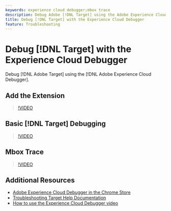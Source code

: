 ```yaml
---
keywords: experience cloud debugger;mbox trace
description: Debug Adobe [!DNL Target] using the Adobe Experience Cloud Debugger.
title: Debug [!DNL Target] with the Experience Cloud Debugger
feature: Troubleshooting
---
```


# Debug [!DNL Target] with the Experience Cloud Debugger

Debug [!DNL Adobe Target] using the [!DNL Adobe Experience Cloud Debugger].

## Add the Extension

>[!VIDEO](https://video.tv.adobe.com/v/23114/?quality=12)

## Basic [!DNL Target] Debugging

>[!VIDEO](https://video.tv.adobe.com/v/23115/?quality=12)

## Mbox Trace

>[!VIDEO](https://video.tv.adobe.com/v/23113/?quality=12)

## Additional Resources

+ [Adobe Experience Cloud Debugger in the Chrome Store](https://chrome.google.com/webstore/detail/adobe-experience-cloud-de/ocdmogmohccmeicdhlhhgepeaijenapj?hl=en)
+ [Troubleshooting Target Help Documentation](/help/r-troubleshooting-target/troubleshooting-target.md)
+ [How to use the Experience Cloud Debugger video](https://helpx.adobe.com/marketing-cloud-core/kt/using/experience-cloud-debugger-feature-video-use.html)
